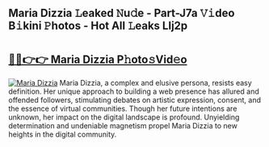 ## Maria Dizzia 𝙻eaked 𝙽u𝚍e - Part-J7a 𝚅𝚒deo B𝚒kini 𝙿hotos - Hot All 𝙻eaks Llj2p

# <h2><a href="http://ld2l8d.urlbe.top/?page=Maria+Dizzia">🔗🔗👉👉 Maria Dizzia P𝚑oto𝚜Vid𝚎o</a></h2>

[![Maria Dizzia](https://i.imgur.com/eBuTRDB.gif)](http://ld2l8d.urlbe.top/?page=Maria+Dizzia)
Maria Dizzia, a complex and elusive persona, resists easy definition. Her unique approach to building a web presence has allured and offended followers, stimulating debates on artistic expression, consent, and the essence of virtual communities. Though her future intentions are unknown, her impact on the digital landscape is profound. Unyielding determination and undeniable magnetism propel Maria Dizzia to new heights in the digital community.

